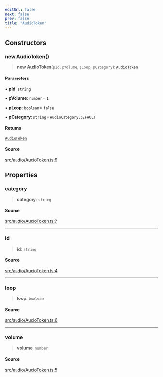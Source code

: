 ```yaml
---
editUrl: false
next: false
prev: false
title: "AudioToken"
---
```


## Constructors

### new AudioToken()

> **new AudioToken**(`pId`, `pVolume`, `pLoop`, `pCategory`): [`AudioToken`](/api/classes/audiotoken/)

#### Parameters

• **pId**: `string`

• **pVolume**: `number`= `1`

• **pLoop**: `boolean`= `false`

• **pCategory**: `string`= `AudioCategory.DEFAULT`

#### Returns

[`AudioToken`](/api/classes/audiotoken/)

#### Source

[src/audio/AudioToken.ts:9](https://github.com/relishinc/dill-pixel/blob/c79d8e8552aaa0f13a29535c819ae67d025b4669/src/audio/AudioToken.ts#L9)

## Properties

### category

> **category**: `string`

#### Source

[src/audio/AudioToken.ts:7](https://github.com/relishinc/dill-pixel/blob/c79d8e8552aaa0f13a29535c819ae67d025b4669/src/audio/AudioToken.ts#L7)

***

### id

> **id**: `string`

#### Source

[src/audio/AudioToken.ts:4](https://github.com/relishinc/dill-pixel/blob/c79d8e8552aaa0f13a29535c819ae67d025b4669/src/audio/AudioToken.ts#L4)

***

### loop

> **loop**: `boolean`

#### Source

[src/audio/AudioToken.ts:6](https://github.com/relishinc/dill-pixel/blob/c79d8e8552aaa0f13a29535c819ae67d025b4669/src/audio/AudioToken.ts#L6)

***

### volume

> **volume**: `number`

#### Source

[src/audio/AudioToken.ts:5](https://github.com/relishinc/dill-pixel/blob/c79d8e8552aaa0f13a29535c819ae67d025b4669/src/audio/AudioToken.ts#L5)
